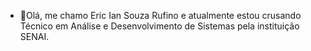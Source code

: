 - 👋Olá, me chamo Eric Ian Souza Rufino e atualmente estou crusando Técnico em Análise e Desenvolvimento de Sistemas pela instituição SENAI.


<!---
EricSouzaRufino/EricSouzaRufino is a ✨ special ✨ repository because its `README.md` (this file) appears on your GitHub profile.
You can click the Preview link to take a look at your changes.
--->
